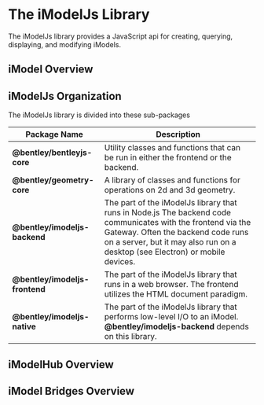 # The iModelJs Library

The iModelJs library provides a JavaScript api for creating, querying, displaying, and modifying iModels.

## iModel Overview

## iModelJs Organization

The iModelJs library is divided into these sub-packages

|Package Name|Description|
|--|--
|**@bentley/bentleyjs-core**|Utility classes and functions that can be run in either the frontend or the backend.
|**@bentley/geometry-core**|A library of classes and functions for operations on 2d and 3d geometry.
|**@bentley/imodeljs-backend** |The part of the iModelJs library that runs in Node.js The backend code communicates with the frontend via the Gateway. Often the backend code runs on a server, but it may also run on a desktop (see Electron) or mobile devices.
|**@bentley/imodeljs-frontend**|The part of the iModelJs library that runs in a web browser. The frontend utilizes the HTML document paradigm.
|**@bentley/imodeljs-native**|The part of the iModelJs library that performs low-level I/O to an iModel. **@bentley/imodeljs-backend** depends on this library.

## iModelHub Overview

## iModel Bridges Overview